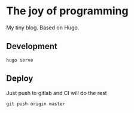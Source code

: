 # The joy of programming

My tiny blog. Based on Hugo.

## Development

```
hugo serve
```

## Deploy

Just push to gitlab and CI will do the rest

``` shell
git push origin master
```
